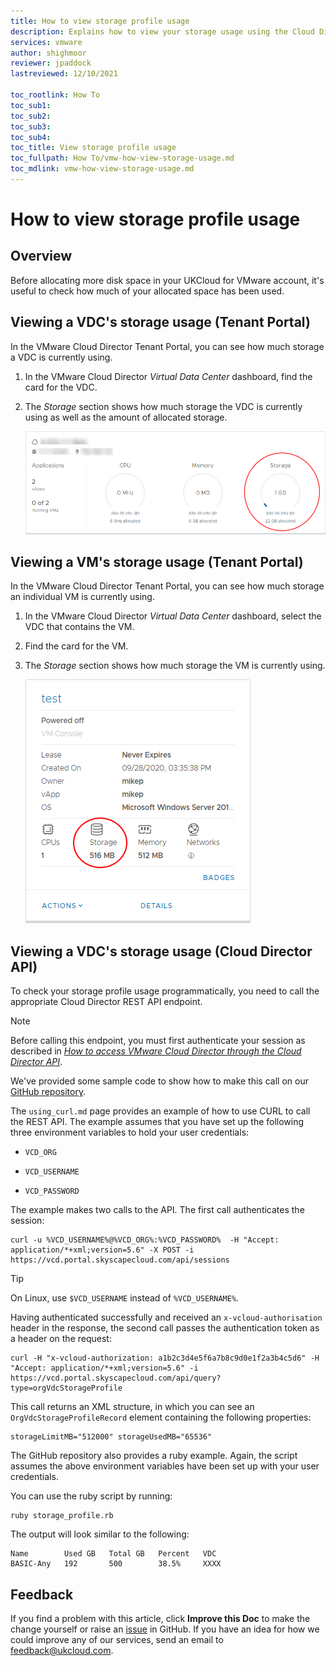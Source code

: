 ```yaml
---
title: How to view storage profile usage
description: Explains how to view your storage usage using the Cloud Director API
services: vmware
author: shighmoor
reviewer: jpaddock
lastreviewed: 12/10/2021

toc_rootlink: How To
toc_sub1: 
toc_sub2:
toc_sub3:
toc_sub4:
toc_title: View storage profile usage
toc_fullpath: How To/vmw-how-view-storage-usage.md
toc_mdlink: vmw-how-view-storage-usage.md
---
```


# How to view storage profile usage

## Overview

Before allocating more disk space in your UKCloud for VMware account, it's useful to check how much of your allocated space has been used.

## Viewing a VDC's storage usage (Tenant Portal)

In the VMware Cloud Director Tenant Portal, you can see how much storage a VDC is currently using.

1. In the VMware Cloud Director *Virtual Data Center* dashboard, find the card for the VDC.

2. The *Storage* section shows how much storage the VDC is currently using as well as the amount of allocated storage.

    ![VDC card showing storage usage and allocation](images/vmw-vcd10.1-vdc-storage.png)

## Viewing a VM's storage usage (Tenant Portal)

In the VMware Cloud Director Tenant Portal, you can see how much storage an individual VM is currently using.

1. In the VMware Cloud Director *Virtual Data Center* dashboard, select the VDC that contains the VM.

2. Find the card for the VM.

3. The *Storage* section shows how much storage the VM is currently using.

    ![VM card showing storage usage and allocation](images/vmw-vcd10.1-vm-storage.png)

## Viewing a VDC's storage usage (Cloud Director API)

To check your storage profile usage programmatically, you need to call the appropriate Cloud Director REST API endpoint.

> [!NOTE]
> Before calling this endpoint, you must first authenticate your session as described in [*How to access VMware Cloud Director through the Cloud Director API*](vmw-how-access-vcloud-api.md).

We've provided some sample code to show how to make this call on our [GitHub repository](https://github.com/ukcloud/knowledge_centre/tree/master/StorageProfileUsage).

The `using_curl.md` page provides an example of how to use CURL to call the REST API. The example assumes that you have set up the following three environment variables to hold your user credentials:

- `VCD_ORG`

- `VCD_USERNAME`

- `VCD_PASSWORD`

The example makes two calls to the API. The first call authenticates the session:

``` curl
curl -u %VCD_USERNAME%@%VCD_ORG%:%VCD_PASSWORD%  -H "Accept: application/*+xml;version=5.6" -X POST -i https://vcd.portal.skyscapecloud.com/api/sessions
```

> [!TIP]
> On Linux, use `$VCD_USERNAME` instead of `%VCD_USERNAME%`.

Having authenticated successfully and received an `x-vcloud-authorisation` header in the response, the second call passes the authentication token as a header on the request:

``` curl
curl -H "x-vcloud-authorization: a1b2c3d4e5f6a7b8c9d0e1f2a3b4c5d6" -H "Accept: application/*+xml;version=5.6" -i  https://vcd.portal.skyscapecloud.com/api/query?type=orgVdcStorageProfile
```

This call returns an XML structure, in which you can see an `OrgVdcStorageProfileRecord` element containing the following properties:

``` none
storageLimitMB="512000" storageUsedMB="65536"
```

The GitHub repository also provides a ruby example. Again, the script assumes the above environment variables have been set up with your user credentials.

You can use the ruby script by running:

``` none
ruby storage_profile.rb
```

The output will look similar to the following:

``` none
Name        Used GB   Total GB   Percent   VDC
BASIC-Any   192       500        38.5%     XXXX
```

## Feedback

If you find a problem with this article, click **Improve this Doc** to make the change yourself or raise an [issue](https://github.com/UKCloud/documentation/issues) in GitHub. If you have an idea for how we could improve any of our services, send an email to <feedback@ukcloud.com>.
